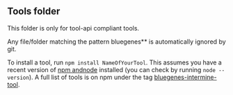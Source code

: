 ## Tools folder

This folder is only for tool-api compliant tools.

Any file/folder matching the pattern bluegenes** is automatically ignored by git.

To install a tool, run `npm install NameOfYourTool`. This assumes you have a
recent version of [npm andnode](https://nodejs.org/en/download/) installed (you can check by running `node --version`). A full list of tools is on npm under the tag
[bluegenes-intermine-tool](https://www.npmjs.com/search?q=keywords:bluegenes-intermine-tool).
